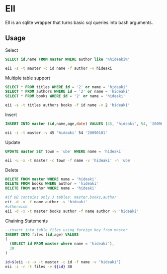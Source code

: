 EII
==
EII is an sqlite wrapper that turns basic sql queries into bash arguments.

Usage
--
Select
```sql
SELECT id,name FROM master WHERE author like '%hideaki%'
```
```sh
eii -s -t master -c id name -f author -v hideaki
```

Multiple table support
```sql
SELECT * FROM titles WHERE id = '2' or name = 'hideaki'
SELECT * FROM authors WHERE id = '2' or name = 'hideaki'
SELECT * FROM books WHERE id = '2' or name = 'hideaki'
```
```sh
eii -s -t titles authors books -f id name -v 2 'hideaki'
```

Insert
```sql
INSERT INTO master (id,name,age,date) VALUES (45, 'hideaki', 54, '20090101')
```
```sh
eii -i -t master -v 45 'hideaki' 54 '20090101'
```

Update
```sql
UPDATE master SET town = 'ube' WHERE name = 'hideaki'
```
```sh
eii -u -x -t master -c town -f name -v 'hideaki' -n 'ube'
```

Delete
```sql
DELETE FROM master WHERE name = 'hideaki'
DELETE FROM books WHERE author = 'hideaki'
DELETE FROM author WHERE name = 'hideaki'
```
```sh
#if DB contains only 3 tables: master,books,author
eii -d -x -f name author -v 'hideaki'
#otherwise
eii -d -x -t master books author -f name author -v 'hideaki'
```

Chaining Statements
```sql
--insert into table files using foreign key from master
INSERT INTO files (id,age) VALUES
(
  (SELECT id FROM master where name = 'hideaki'),
  30
)
```
```sh
id=$(eii -s -x -t master -c id -f name -v 'hideaki')
eii -i -r -t files -v ${id} 30
```
